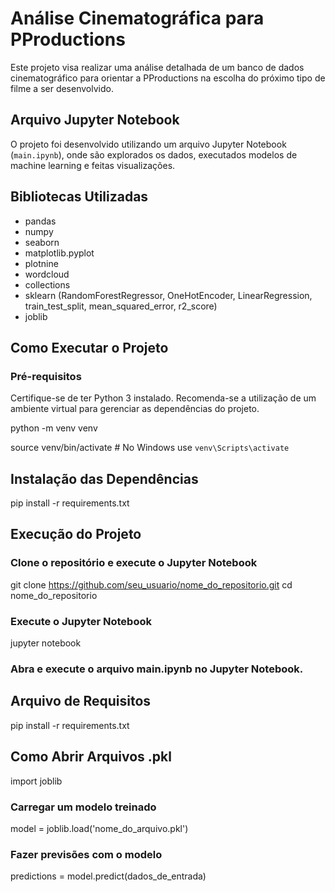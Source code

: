 # Análise Cinematográfica para PProductions

Este projeto visa realizar uma análise detalhada de um banco de dados cinematográfico para orientar a PProductions na escolha do próximo tipo de filme a ser desenvolvido.

## Arquivo Jupyter Notebook

O projeto foi desenvolvido utilizando um arquivo Jupyter Notebook (`main.ipynb`), onde são explorados os dados, executados modelos de machine learning e feitas visualizações.

## Bibliotecas Utilizadas

- pandas
- numpy
- seaborn
- matplotlib.pyplot
- plotnine
- wordcloud
- collections
- sklearn (RandomForestRegressor, OneHotEncoder, LinearRegression, train_test_split, mean_squared_error, r2_score)
- joblib

## Como Executar o Projeto

### Pré-requisitos

Certifique-se de ter Python 3 instalado. Recomenda-se a utilização de um ambiente virtual para gerenciar as dependências do projeto.


python -m venv venv

source venv/bin/activate  # No Windows use `venv\Scripts\activate`

## Instalação das Dependências

pip install -r requirements.txt

## Execução do Projeto

### Clone o repositório e execute o Jupyter Notebook

git clone https://github.com/seu_usuario/nome_do_repositorio.git
cd nome_do_repositorio

### Execute o Jupyter Notebook
jupyter notebook

### Abra e execute o arquivo main.ipynb no Jupyter Notebook.

## Arquivo de Requisitos
pip install -r requirements.txt

## Como Abrir Arquivos .pkl
import joblib

### Carregar um modelo treinado
model = joblib.load('nome_do_arquivo.pkl')

### Fazer previsões com o modelo
predictions = model.predict(dados_de_entrada)
